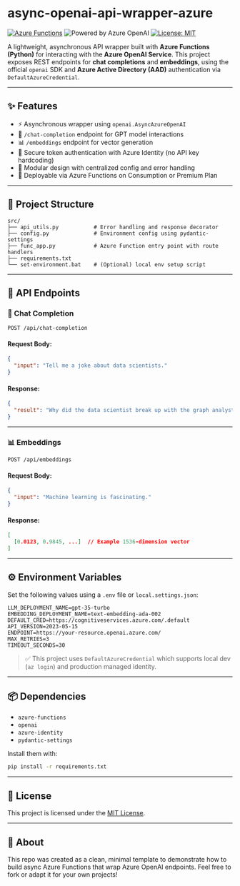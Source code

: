 # async-openai-api-wrapper-azure

[![Azure Functions](https://img.shields.io/badge/Azure--Functions-Python-blue?logo=azure-functions)](https://learn.microsoft.com/en-us/azure/azure-functions/)
![Powered by Azure OpenAI](https://img.shields.io/badge/Powered%20by-Azure%20OpenAI-blue?logo=microsoft-azure)
[![License: MIT](https://img.shields.io/badge/License-MIT-green.svg)](LICENSE)

A lightweight, asynchronous API wrapper built with **Azure Functions (Python)** for interacting with the **Azure OpenAI Service**. This project exposes REST endpoints for **chat completions** and **embeddings**, using the official `openai` SDK and **Azure Active Directory (AAD)** authentication via `DefaultAzureCredential`.

---

## ✨ Features

- ⚡️ Asynchronous wrapper using `openai.AsyncAzureOpenAI`
- 🧠 `/chat-completion` endpoint for GPT model interactions
- 📊 `/embeddings` endpoint for vector generation
- 🔐 Secure token authentication with Azure Identity (no API key hardcoding)
- 🧱 Modular design with centralized config and error handling
- 🚀 Deployable via Azure Functions on Consumption or Premium Plan

---

## 📁 Project Structure

```text
src/
├── api_utils.py           # Error handling and response decorator
├── config.py              # Environment config using pydantic-settings
├── func_app.py            # Azure Function entry point with route handlers
├── requirements.txt
└── set-environment.bat    # (Optional) local env setup script
```

---

## 🚀 API Endpoints

### 🧠 Chat Completion

```http
POST /api/chat-completion
```

#### Request Body:

```json
{
  "input": "Tell me a joke about data scientists."
}
```

#### Response:

```json
{
  "result": "Why did the data scientist break up with the graph analyst? There was no correlation."
}
```

---

### 📊 Embeddings

```http
POST /api/embeddings
```

#### Request Body:

```json
{
  "input": "Machine learning is fascinating."
}
```

#### Response:

```json
[
  [0.0123, 0.9845, ...]  // Example 1536-dimension vector
]
```

---

## ⚙️ Environment Variables

Set the following values using a `.env` file or `local.settings.json`:

```env
LLM_DEPLOYMENT_NAME=gpt-35-turbo
EMBEDDING_DEPLOYMENT_NAME=text-embedding-ada-002
DEFAULT_CRED=https://cognitiveservices.azure.com/.default
API_VERSION=2023-05-15
ENDPOINT=https://your-resource.openai.azure.com/
MAX_RETRIES=3
TIMEOUT_SECONDS=30
```

> ✅ This project uses `DefaultAzureCredential` which supports local dev (`az login`) and production managed identity.

---

## 📦 Dependencies

- `azure-functions`
- `openai`
- `azure-identity`
- `pydantic-settings`

Install them with:

```bash
pip install -r requirements.txt
```

---

## 📄 License

This project is licensed under the [MIT License](LICENSE).

---

## 🙇 About

This repo was created as a clean, minimal template to demonstrate how to build async Azure Functions that wrap Azure OpenAI endpoints. Feel free to fork or adapt it for your own projects!
